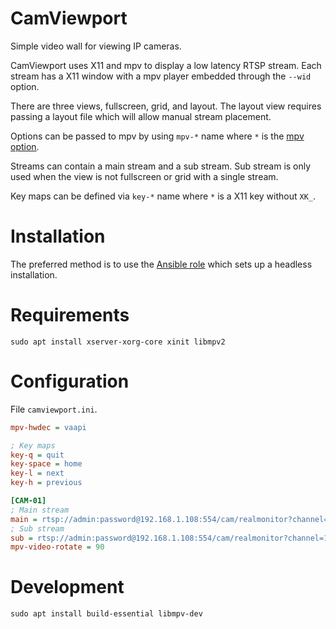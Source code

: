 # CamViewport

Simple video wall for viewing IP cameras.

CamViewport uses X11 and mpv to display a low latency RTSP stream.
Each stream has a X11 window with a mpv player embedded through the `--wid` option.

There are three views, fullscreen, grid, and layout.
The layout view requires passing a layout file which will allow manual stream placement.

Options can be passed to mpv by using `mpv-*` name where `*` is the [mpv option](https://mpv.io/manual/master/#options).

Streams can contain a main stream and a sub stream.
Sub stream is only used when the view is not fullscreen or grid with a single stream.

Key maps can be defined via `key-*` name where `*` is a X11 key without `XK_`.

# Installation

The preferred method is to use the [Ansible role](https://github.com/ItsNotGoodName/ansible-role-camviewport) which sets up a headless installation.

# Requirements

```
sudo apt install xserver-xorg-core xinit libmpv2
```

# Configuration

File `camviewport.ini`.

```ini
mpv-hwdec = vaapi

; Key maps
key-q = quit
key-space = home
key-l = next
key-h = previous

[CAM-01]
; Main stream
main = rtsp://admin:password@192.168.1.108:554/cam/realmonitor?channel=1&subtype=0
; Sub stream
sub = rtsp://admin:password@192.168.1.108:554/cam/realmonitor?channel=1&subtype=1
mpv-video-rotate = 90
```

# Development

```
sudo apt install build-essential libmpv-dev
```
